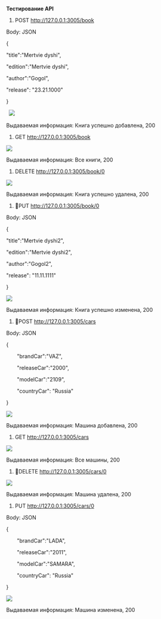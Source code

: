 **Тестирование API**

1. POST <http://127.0.0.1:3005/book>

Body: JSON

{

"title":"Mertvie dyshi",

"edition":"Mertvie dyshi",

"author":"Gogol",

"release": "23.21.1000"

}

` `![](https://github.com/cahashih/PiTPM_task_two/blob/master/Screens/Aspose.Words.e05d7563-d410-43e7-a04f-026977fd0751.001.png)

Выдаваемая информация: Книга успешно добавлена, 200

1. GET <http://127.0.0.1:3005/book>

![](https://github.com/cahashih/PiTPM_task_two/blob/master/Screens/Aspose.Words.e05d7563-d410-43e7-a04f-026977fd0751.002.png)

Выдаваемая информация: Все книги, 200

1. DELETE http://127.0.0.1:3005/book/0

![](https://github.com/cahashih/PiTPM_task_two/blob/master/Screens/Aspose.Words.e05d7563-d410-43e7-a04f-026977fd0751.003.png)

Выдаваемая информация: Книга успешно удалена, 200

1. PUT <http://127.0.0.1:3005/book/0>

Body: JSON

{

"title":"Mertvie dyshi2",

"edition":"Mertvie dyshi2",

"author":"Gogol2",

"release": "11.11.1111"

}

![](https://github.com/cahashih/PiTPM_task_two/blob/master/Screens/Aspose.Words.e05d7563-d410-43e7-a04f-026977fd0751.004.png)

Выдаваемая информация: Книга успешно изменена, 200

1. POST http://127.0.0.1:3005/cars

Body: JSON

{

`    `"brandCar":"VAZ",

`    `"releaseCar":"2000",

`    `"modelCar":"2109",

`    `"countryCar": "Russia"

}

![](https://github.com/cahashih/PiTPM_task_two/blob/master/Screens/Aspose.Words.e05d7563-d410-43e7-a04f-026977fd0751.005.png)

Выдаваемая информация: Машина добавлена, 200

1. GET <http://127.0.0.1:3005/cars>

![](https://github.com/cahashih/PiTPM_task_two/blob/master/Screens/Aspose.Words.e05d7563-d410-43e7-a04f-026977fd0751.006.png)

Выдаваемая информация: Все машины, 200

1. DELETE <http://127.0.0.1:3005/cars/0>

![](https://github.com/cahashih/PiTPM_task_two/blob/master/Screens/Aspose.Words.e05d7563-d410-43e7-a04f-026977fd0751.007.png)

Выдаваемая информация: Машина удалена, 200

1. PUT <http://127.0.0.1:3005/cars/0>

Body: JSON

{

`    `"brandCar":"LADA",

`    `"releaseCar":"2011",

`    `"modelCar":"SAMARA",

`    `"countryCar": "Russia"

}

![](https://github.com/cahashih/PiTPM_task_two/blob/master/Screens/Aspose.Words.e05d7563-d410-43e7-a04f-026977fd0751.008.png)

Выдаваемая информация: Машина изменена, 200




